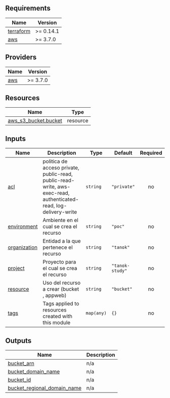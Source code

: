 <!-- BEGIN_TF_DOCS -->
## Requirements

| Name | Version |
|------|---------|
| <a name="requirement_terraform"></a> [terraform](#requirement\_terraform) | >= 0.14.1 |
| <a name="requirement_aws"></a> [aws](#requirement\_aws) | >= 3.7.0 |

## Providers

| Name | Version |
|------|---------|
| <a name="provider_aws"></a> [aws](#provider\_aws) | >= 3.7.0 |


## Resources

| Name | Type |
|------|------|
| [aws_s3_bucket.bucket](https://registry.terraform.io/providers/hashicorp/aws/latest/docs/resources/s3_bucket) | resource |

## Inputs

| Name | Description | Type | Default | Required |
|------|-------------|------|---------|:--------:|
| <a name="input_acl"></a> [acl](#input\_acl) | politica de acceso private, public-read, public-read-write, aws-exec-read, authenticated-read,  log-delivery-write | `string` | `"private"` | no |
| <a name="input_environment"></a> [environment](#input\_environment) | Ambiente en el cual se crea el recurso | `string` | `"poc"` | no |
| <a name="input_organization"></a> [organization](#input\_organization) | Entidad a la que pertenece el recurso | `string` | `"tanok"` | no |
| <a name="input_project"></a> [project](#input\_project) | Proyecto para el cual se crea el recurso | `string` | `"tanok-study"` | no |
| <a name="input_resource"></a> [resource](#input\_resource) | Uso del recurso a crear (bucket , appweb) | `string` | `"bucket"` | no |
| <a name="input_tags"></a> [tags](#input\_tags) | Tags applied to resources created with this module | `map(any)` | `{}` | no |

## Outputs

| Name | Description |
|------|-------------|
| <a name="output_bucket_arn"></a> [bucket\_arn](#output\_bucket\_arn) | n/a |
| <a name="output_bucket_domain_name"></a> [bucket\_domain\_name](#output\_bucket\_domain\_name) | n/a |
| <a name="output_bucket_id"></a> [bucket\_id](#output\_bucket\_id) | n/a |
| <a name="output_bucket_regional_domain_name"></a> [bucket\_regional\_domain\_name](#output\_bucket\_regional\_domain\_name) | n/a |
<!-- END_TF_DOCS -->
